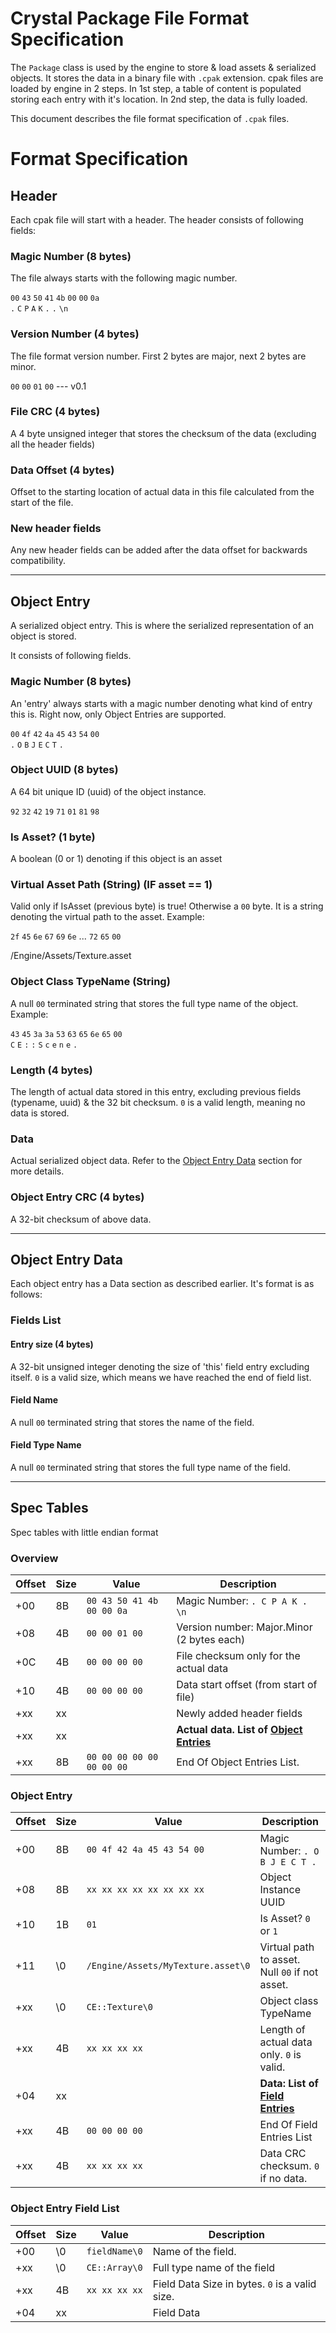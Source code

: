 
# Crystal Package File Format Specification

The `Package` class is used by the engine to store & load assets & serialized objects. It stores the data in a binary file with `.cpak` extension. cpak files are loaded by engine in 2 steps. In 1st step, a table of content is populated storing each entry with it's location. In 2nd step, the data is fully loaded.

This document describes the file format specification of `.cpak` files.


# Format Specification

## **Header**

Each cpak file will start with a header. The header consists of following fields:

### Magic Number (8 bytes)

The file always starts with the following magic number.

`00`  `43`  `50`  `41`  `4b`  `00`  `00`  `0a`  
`.` `C` `P` `A` `K` `.` `.` `\n`

### Version Number (4 bytes)

The file format version number. First 2 bytes are major, next 2 bytes are minor.

`00` `00` `01` `00` --- v0.1

### File CRC (4 bytes)

A 4 byte unsigned integer that stores the checksum of the data (excluding all the header fields)

### Data Offset (4 bytes)

Offset to the starting location of actual data in this file calculated from the start of the file.

### New header fields

Any new header fields can be added after the data offset for backwards compatibility.

---
## **Object Entry**

A serialized object entry. This is where the serialized representation of an object is stored.

It consists of following fields.

### Magic Number (8 bytes)

An 'entry' always starts with a magic number denoting what kind of entry this is. Right now, only Object Entries are supported.

`00` `4f` `42` `4a` `45` `43` `54` `00` <br>
 `.` `O` `B` `J` `E` `C` `T` `.`

### Object UUID (8 bytes)

A 64 bit unique ID (uuid) of the object instance.

`92` `32` `42` `19` `71` `01` `81` `98`

### Is Asset? (1 byte)

A boolean (0 or 1) denoting if this object is an asset

### Virtual Asset Path (String) (IF asset == 1)

Valid only if IsAsset (previous byte) is true! Otherwise a `00` byte.
It is a string denoting the virtual path to the asset. Example:

`2f` `45` `6e` `67` `69` `6e` ... `72` `65` `00`

/Engine/Assets/Texture.asset

### Object Class TypeName (String)

A null `00` terminated string that stores the full type name of the object. Example:

`43` `45` `3a` `3a` `53` `63` `65` `6e` `65` `00` <br>
 `C` `E` `:` `:` `S` `c` `e` `n` `e` `.`

### Length (4 bytes)

The length of actual data stored in this entry, excluding previous fields (typename, uuid) & the 32 bit checksum. `0` is a valid length, meaning no data is stored.

### **Data**

Actual serialized object data. Refer to the [Object Entry Data](#object-entry-data) section for more details.


### Object Entry CRC (4 bytes)

A 32-bit checksum of above data.


---
## **Object Entry Data**

Each object entry has a Data section as described earlier. It's format is as follows:

### **Fields List**

#### Entry size (4 bytes)

A 32-bit unsigned integer denoting the size of 'this' field entry excluding itself. `0` is a valid size, which means we have reached the end of field list.

#### Field Name

A null `00` terminated string that stores the name of the field.

#### Field Type Name

A null `00` terminated string that stores the full type name of the field.

---
## **Spec Tables**

Spec tables with little endian format

### **Overview**
| Offset | Size | Value | Description |
|---|---|---|---|
| +00 | 8B | `00 43 50 41 4b 00 00 0a` | Magic Number: `. C P A K . \n` |
| +08 | 4B | `00 00 01 00` | Version number: Major.Minor (2 bytes each) |
| +0C | 4B | `00 00 00 00` | File checksum only for the actual data |
| +10 | 4B | `00 00 00 00` | Data start offset (from start of file) |
| +xx | xx | | Newly added header fields |
| +xx | xx | | **Actual data. List of [Object Entries](#object-entry-1)** |
| +xx | 8B | `00 00 00 00 00 00 00 00` | End Of Object Entries List. |

### **Object Entry**
| Offset | Size | Value | Description |
|---|---|---|---|
| +00 | 8B | `00 4f 42 4a 45 43 54 00` | Magic Number: `. O B J E C T .` |
| +08 | 8B | `xx xx xx xx xx xx xx xx` | Object Instance UUID |
| +10 | 1B | `01` | Is Asset? `0` or `1` |
| +11 | \0 | `/Engine/Assets/MyTexture.asset\0` | Virtual path to asset. Null `00` if not asset. |
| +xx | \0 | `CE::Texture\0` | Object class TypeName |
| +xx | 4B | `xx xx xx xx` | Length of actual data only. `0` is valid. |
| +04 | xx |  | **Data: List of [Field Entries](#object-entry-field-list)** |
| +xx | 4B | `00 00 00 00` | End Of Field Entries List |
| +xx | 4B | `xx xx xx xx` | Data CRC checksum. `0` if no data. |

### **Object Entry Field List**
| Offset | Size | Value | Description |
|---|---|---|---|
| +00 | \0 | `fieldName\0` | Name of the field. |
| +xx | \0 | `CE::Array\0` | Full type name of the field |
| +xx | 4B | `xx xx xx xx` | Field Data Size in bytes. `0` is a valid size. |
| +04 | xx | | Field Data |

